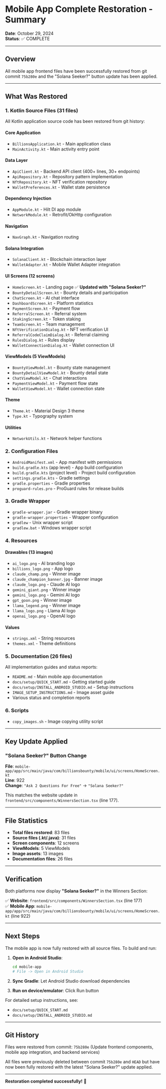 # Mobile App Complete Restoration - Summary

**Date**: October 29, 2024  
**Status**: ✅ COMPLETE

---

## Overview

All mobile app frontend files have been successfully restored from git commit `75b280e` and the "Solana Seeker?" button update has been applied.

---

## What Was Restored

### 1. **Kotlin Source Files** (31 files)
All Kotlin application source code has been restored from git history:

#### Core Application
- `BillionsApplication.kt` - Main application class
- `MainActivity.kt` - Main activity entry point

#### Data Layer
- `ApiClient.kt` - Backend API client (400+ lines, 30+ endpoints)
- `ApiRepository.kt` - Repository pattern implementation
- `NftRepository.kt` - NFT verification repository
- `WalletPreferences.kt` - Wallet state persistence

#### Dependency Injection
- `AppModule.kt` - Hilt DI app module
- `NetworkModule.kt` - Retrofit/OkHttp configuration

#### Navigation
- `NavGraph.kt` - Navigation routing

#### Solana Integration
- `SolanaClient.kt` - Blockchain interaction layer
- `WalletAdapter.kt` - Mobile Wallet Adapter integration

#### UI Screens (12 screens)
- `HomeScreen.kt` - Landing page ✅ **Updated with "Solana Seeker?"**
- `BountyDetailScreen.kt` - Bounty details and participation
- `ChatScreen.kt` - AI chat interface
- `DashboardScreen.kt` - Platform statistics
- `PaymentScreen.kt` - Payment flow
- `ReferralScreen.kt` - Referral system
- `StakingScreen.kt` - Token staking
- `TeamScreen.kt` - Team management
- `NftVerificationDialog.kt` - NFT verification UI
- `ReferralCodeClaimDialog.kt` - Referral claiming
- `RulesDialog.kt` - Rules display
- `WalletConnectionDialog.kt` - Wallet connection UI

#### ViewModels (5 ViewModels)
- `BountyViewModel.kt` - Bounty state management
- `BountyDetailViewModel.kt` - Bounty detail state
- `ChatViewModel.kt` - Chat interactions
- `PaymentViewModel.kt` - Payment flow state
- `WalletViewModel.kt` - Wallet connection state

#### Theme
- `Theme.kt` - Material Design 3 theme
- `Type.kt` - Typography system

#### Utilities
- `NetworkUtils.kt` - Network helper functions

### 2. **Configuration Files**
- `AndroidManifest.xml` - App manifest with permissions
- `build.gradle.kts` (app level) - App build configuration
- `build.gradle.kts` (project level) - Project build configuration
- `settings.gradle.kts` - Gradle settings
- `gradle.properties` - Gradle properties
- `proguard-rules.pro` - ProGuard rules for release builds

### 3. **Gradle Wrapper**
- `gradle-wrapper.jar` - Gradle wrapper binary
- `gradle-wrapper.properties` - Wrapper configuration
- `gradlew` - Unix wrapper script
- `gradlew.bat` - Windows wrapper script

### 4. **Resources**
#### Drawables (13 images)
- `ai_logo.png` - AI branding logo
- `billions_logo.png` - App logo
- `claude_champ.png` - Winner image
- `claude_champion_banner.jpg` - Banner image
- `claude_logo.png` - Claude AI logo
- `gemini_giant.png` - Winner image
- `gemini_logo.png` - Gemini AI logo
- `gpt_goon.png` - Winner image
- `llama_legend.png` - Winner image
- `llama_logo.png` - Llama AI logo
- `openai_logo.png` - OpenAI logo

#### Values
- `strings.xml` - String resources
- `themes.xml` - Theme definitions

### 5. **Documentation** (26 files)
All implementation guides and status reports:
- `README.md` - Main mobile app documentation
- `docs/setup/QUICK_START.md` - Getting started guide
- `docs/setup/INSTALL_ANDROID_STUDIO.md` - Setup instructions
- `IMAGE_SETUP_INSTRUCTIONS.md` - Image asset guide
- Various status and completion reports

### 6. **Scripts**
- `copy_images.sh` - Image copying utility script

---

## Key Update Applied

### "Solana Seeker?" Button Change

**File**: `mobile-app/app/src/main/java/com/billionsbounty/mobile/ui/screens/HomeScreen.kt`  
**Line**: 922  
**Change**: `"Ask 2 Questions For Free"` → `"Solana Seeker?"`

This matches the website update in `frontend/src/components/WinnersSection.tsx` (line 177).

---

## File Statistics

- **Total files restored**: 83 files
- **Source files (.kt/.java)**: 31 files
- **Screen components**: 12 screens
- **ViewModels**: 5 ViewModels
- **Image assets**: 13 images
- **Documentation files**: 26 files

---

## Verification

Both platforms now display **"Solana Seeker?"** in the Winners Section:

✅ **Website**: `frontend/src/components/WinnersSection.tsx` (line 177)  
✅ **Mobile App**: `mobile-app/app/src/main/java/com/billionsbounty/mobile/ui/screens/HomeScreen.kt` (line 922)

---

## Next Steps

The mobile app is now fully restored with all source files. To build and run:

1. **Open in Android Studio**:
   ```bash
   cd mobile-app
   # File -> Open in Android Studio
   ```

2. **Sync Gradle**: Let Android Studio download dependencies

3. **Run on device/emulator**: Click Run button

For detailed setup instructions, see:
- `docs/setup/QUICK_START.md`
- `docs/setup/INSTALL_ANDROID_STUDIO.md`

---

## Git History

Files were restored from commit: `75b280e` (Update frontend components, mobile app integration, and backend services)

All files were previously deleted between commit `75b280e` and `HEAD` but have now been fully restored with the latest "Solana Seeker?" update applied.

---

**Restoration completed successfully!** 🎉

